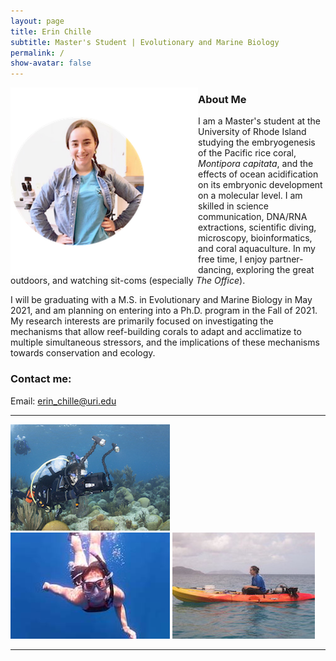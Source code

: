 ```yaml
---
layout: page  
title: Erin Chille  
subtitle: Master's Student | Evolutionary and Marine Biology
permalink: /  
show-avatar: false 
---
```


<img style="float: left;" src="https://raw.githubusercontent.com/echille/echille.github.io/master/img/IMG-2540.png">

### About Me

I am a Master's student at the University of Rhode Island studying the embryogenesis of the Pacific rice coral, *Montipora capitata*, and the effects of ocean acidification on its embryonic development on a molecular level. I am skilled in science communication, DNA/RNA extractions, scientific diving, microscopy, bioinformatics, and coral aquaculture. In my free time, I enjoy partner-dancing, exploring the great outdoors, and watching sit-coms (especially *The Office*).

I will be graduating with a M.S. in Evolutionary and Marine Biology in May 2021, and am planning on entering into a Ph.D. program in the Fall of 2021. My research interests are primarily focused on investigating the mechanisms that allow reef-building corals to adapt and acclimatize to multiple simultaneous stressors, and the implications of these mechanisms towards conservation and ecology. 

### Contact me:

Email: [erin_chille@uri.edu](mailto:erin_chille@uri.edu) 


---

![pic1](https://raw.githubusercontent.com/echille/echille.github.io/master/img/Erin%20shooting.jpg)
![pic2](https://raw.githubusercontent.com/echille/echille.github.io/master/img/IMG_3290.JPG)
![pic3](https://raw.githubusercontent.com/echille/echille.github.io/master/img/IMG_9439.JPG)

---

